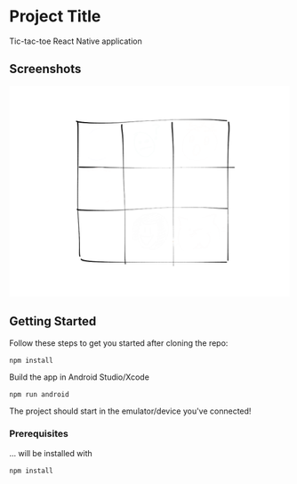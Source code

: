# Project Title

Tic-tac-toe React Native application

## Screenshots

![alt text](src/assets/grid.png "First screen on mobile")


## Getting Started

Follow these steps to get you started after cloning the repo:

```
npm install
```

Build the app in Android Studio/Xcode

```
npm run android
```

The project should start in the emulator/device you've connected!

### Prerequisites

... will be installed with 

```
npm install
```




